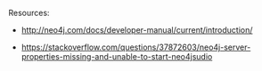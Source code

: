 Resources:

- http://neo4j.com/docs/developer-manual/current/introduction/

- https://stackoverflow.com/questions/37872603/neo4j-server-properties-missing-and-unable-to-start-neo4jsudio
